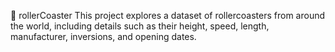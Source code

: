 🎢 rollerCoaster
This project explores a dataset of rollercoasters from around the world, including details such as their height, speed, length, manufacturer, inversions, and opening dates.
